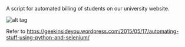 A script for automated billing of students on our university website.

![alt tag](http://www.geekinsideyou.com/wp-content/uploads/2016/01/final.gif?w=660&h=325)

Refer to https://geekinsideyou.wordpress.com/2015/05/17/automating-stuff-using-python-and-selenium/
